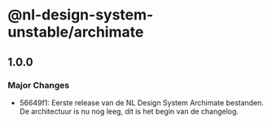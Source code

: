 # @nl-design-system-unstable/archimate

## 1.0.0

### Major Changes

- 56649f1: Eerste release van de NL Design System Archimate bestanden. De architectuur is nu nog leeg, dit is het begin van de changelog.
